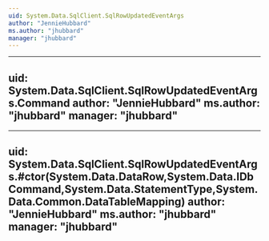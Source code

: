 ```yaml
---
uid: System.Data.SqlClient.SqlRowUpdatedEventArgs
author: "JennieHubbard"
ms.author: "jhubbard"
manager: "jhubbard"
---
```


---
uid: System.Data.SqlClient.SqlRowUpdatedEventArgs.Command
author: "JennieHubbard"
ms.author: "jhubbard"
manager: "jhubbard"
---

---
uid: System.Data.SqlClient.SqlRowUpdatedEventArgs.#ctor(System.Data.DataRow,System.Data.IDbCommand,System.Data.StatementType,System.Data.Common.DataTableMapping)
author: "JennieHubbard"
ms.author: "jhubbard"
manager: "jhubbard"
---
